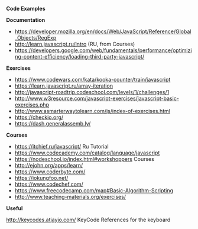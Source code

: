 **Code Examples**


**Documentation**
* https://developer.mozilla.org/en/docs/Web/JavaScript/Reference/Global_Objects/RegExp 
* http://learn.javascript.ru/intro (RU, from Courses)
* https://developers.google.com/web/fundamentals/performance/optimizing-content-efficiency/loading-third-party-javascript/ 

**Exercises**
* https://www.codewars.com/kata/kooka-counter/train/javascript 
* https://learn.javascript.ru/array-iteration 
* http://javascript-roadtrip.codeschool.com/levels/1/challenges/1 
* http://www.w3resource.com/javascript-exercises/javascript-basic-exercises.php
* http://www.asmarterwaytolearn.com/js/index-of-exercises.html
* https://checkio.org/
* https://dash.generalassemb.ly/



**Courses**
* https://itchief.ru/javascript/ Ru Tutorial
* https://www.codecademy.com/catalog/language/javascript
* https://nodeschool.io/index.html#workshoppers   Courses
* http://ejohn.org/apps/learn/
* https://www.coderbyte.com/
* https://iokungfoo.net/
* https://www.codechef.com/
* https://www.freecodecamp.com/map#Basic-Algorithm-Scripting 
* http://www.teaching-materials.org/exercises/ 

**Useful**

http://keycodes.atjayjo.com/  KeyCode References for the keyboard
